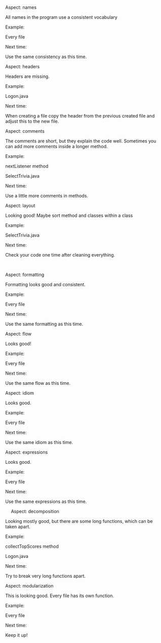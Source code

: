 Aspect: names

All names in the program use a consistent vocabulary

Example: 

Every file

Next time:

Use the same consistency as this time.



Aspect: headers

Headers are missing.

Example: 

Logon.java

Next time:

When creating a file copy the header from the previous created file and adjust this to the new file.




Aspect: comments

The comments are short, but they explain the code well. Sometimes you can add more comments inside a longer method.

Example: 

nextListener method

SelectTrivia.java

Next time:

Use a little more comments in methods.




Aspect: layout

Looking good! Maybe sort method and classes within a class

Example: 

SelectTrivia.java

Next time:

Check your code one time after cleaning everything.

 
 
 
Aspect: formatting

Formatting looks good and consistent.

Example: 

Every file

Next time:

Use the same formatting as this time.




Aspect: flow

Looks good!

Example:

Every file

Next time:

Use the same flow as this time.




Aspect: idiom

Looks good.

Example:

Every file

Next time:

Use the same idiom as this time.




Aspect: expressions

Looks good.

Example:

Every file

Next time:

Use the same expressions as this time.



 
Aspect: decomposition

Looking mostly good, but there are some long functions, which can be taken apart.

Example:

collectTopScores method

Logon.java

Next time:

Try to break very long functions apart.




Aspect: modularization

This is looking good. Every file has its own function.

Example:

Every file

Next time:

Keep it up!
